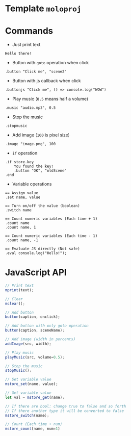 # Template `moloproj`

# Commands
* Just print text
```
Hello there!
```
* Button with `goto` operation when click
```
.button "Click me", "scene2"
```
* Button with js callback when click
```
.buttonjs "Click me", () => console.log("WOW")
```
* Play music (`0.5` means half a volume)
```
.music "audio.mp3", 0.5
```
* Stop the music
```
.stopmusic
```
* Add image (`100` is pixel size)
```
.image "image.png", 100
```
* `if` operation
```
.if store.key
    You found the key!
    .button "OK", "oldScene"
.end
```
* Variable operations
```
== Assign value
.set name, value

== Turn on/off the value (boolean)
.switch name

== Count numeric variables (Each time + 1)
.count name
.count name, 1

== Count numeric variables (Each time - 1)
.count name, -1

== Evaluate JS directly (Not safe)
.eval console.log("Hello!");
```

# JavaScript API
```js
// Print text
mprint(text);

// Clear
mclear();

// Add button
button(caption, onclick);

// Add button with only goto operation
button(caption, sceneName);

// Add image (width in percents)
addImage(src, width);

// Play music
playMusic(src, volume=0.5);

// Stop the music
stopMusic();

// Set variable value
mstore_set(name, value);

// Get variable value
let val = mstore_get(name);

// If there are bool: change true to false and so forth
// If there another type it will be converted to false
mstore_switch(name);

// Count (Each time + num)
mstore_count(name, num=1)
```
